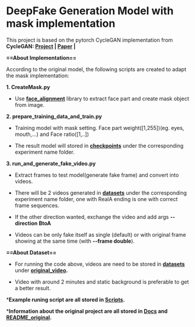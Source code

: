 # DeepFake Generation Model with mask implementation

This project is based on the pytorch CycleGAN implementation from  
**CycleGAN: [Project](https://github.com/junyanz/pytorch-CycleGAN-and-pix2pix) |  [Paper](https://arxiv.org/pdf/1703.10593.pdf) |**

**==About Implementation==**

According to the original model, the following scripts are created to adapt the mask implementation:

**1. CreateMask.py**

- Use **[face_alignment](http://github.com/1adrianb/face-alignment)** library to extract face part and create mask object from image. 
  
**2. prepare_training_data_and_train.py**

- Training model with mask setting. Face part weight([1,255])(eg. eyes, mouth,...) and Face ratio([1,..])

- The result model will stored in **[checkpoints](checkpoints/)** under the corresponding experiment name folder.

**3. run_and_generate_fake_video.py**

- Extract frames to test model(generate fake frame) and convert into videos. 

- There will be 2 videos generated in **[datasets](datasets/)** under the corresponding experiment name folder, one with RealA ending is one with correct frame sequences. 

- If the other direction wanted, exchange the video and add args **--direction BtoA**

- Videos can be only fake itself as single (default) or with original frame showing at the same time (with **--frame double**).

**==About Dataset==**

- For running the code above, videos are need to be stored in **[datasets](datasets/)** under **[original_video](datasets/original_video).**

- Video with around 2 minutes and static background is preferable to get a better result.

***Example runing script are all stored in [Scripts](scripts/).**

***Information about the original project are all stored in [Docs](docs/) and [README_original](README_original.md).**








